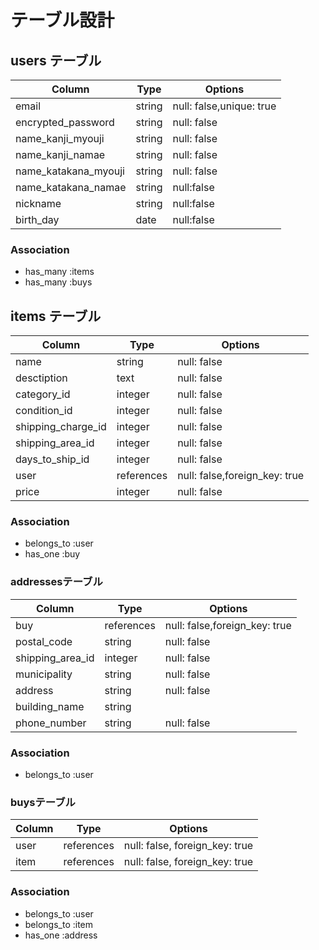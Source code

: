 # テーブル設計

## users テーブル

| Column   | Type   | Options     |
| -------- | ------ | ----------- |
| email    | string | null: false,unique: true |
| encrypted_password | string | null: false |
| name_kanji_myouji|string  | null: false |
| name_kanji_namae|string  | null: false |
| name_katakana_myouji|string  | null: false |
| name_katakana_namae|string| null:false |
| nickname  | string | null:false |
| birth_day | date   | null:false |  
### Association

- has_many :items
- has_many :buys

## items テーブル

| Column | Type   | Options     |
| ------ | ------ | ----------- |
| name| string | null: false |
| desctiption  | text | null: false |
| category_id   | integer | null: false |
| condition_id   | integer | null: false |
| shipping_charge_id | integer | null: false |
| shipping_area_id   | integer | null: false |
| days_to_ship_id   | integer | null: false |
| user   | references | null: false,foreign_key: true |
| price   | integer | null: false |



### Association

- belongs_to :user
- has_one :buy

### addressesテーブル

| Column | Type   | Options     |
| ------ | ------ | ----------- |
| buy  | references | null: false,foreign_key: true |
| postal_code   | string | null: false |
| shipping_area_id   | integer | null: false |
| municipality   | string | null: false |
| address   | string | null: false |
| building_name   | string |  |
| phone_number   | string | null: false |


### Association

- belongs_to :user


### buysテーブル

| Column | Type   | Options     |
| ------ | ------ | ----------- |
| user| references | null: false, foreign_key: true |
| item  | references | null: false, foreign_key: true |

### Association

- belongs_to :user
- belongs_to :item
- has_one :address
